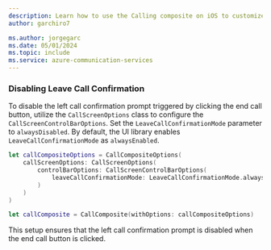 ```yaml
---
description: Learn how to use the Calling composite on iOS to customize the leave call confirmation API
author: garchiro7

ms.author: jorgegarc
ms.date: 05/01/2024
ms.topic: include
ms.service: azure-communication-services
---
```


### Disabling Leave Call Confirmation

To disable the left call confirmation prompt triggered by clicking the end call button, utilize the `CallScreenOptions` class to configure the `CallScreenControlBarOptions`. Set the `LeaveCallConfirmationMode` parameter to `alwaysDisabled`. By default, the UI library enables `LeaveCallConfirmationMode` as `alwaysEnabled`.

```swift
let callCompositeOptions = CallCompositeOptions(
    callScreenOptions: CallScreenOptions(
        controlBarOptions: CallScreenControlBarOptions(
            leaveCallConfirmationMode: LeaveCallConfirmationMode.alwaysDisabled
        )
    )
)

let callComposite = CallComposite(withOptions: callCompositeOptions)
```

This setup ensures that the left call confirmation prompt is disabled when the end call button is clicked.